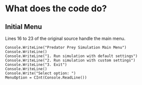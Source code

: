 # What does the code do?

## Initial Menu

Lines 16 to 23 of the original source handle the main menu.

```vbnet
Console.WriteLine("Predator Prey Simulation Main Menu")
Console.WriteLine()
Console.WriteLine("1. Run simulation with default settings")
Console.WriteLine("2. Run simulation with custom settings")
Console.WriteLine("3. Exit")
Console.WriteLine()
Console.Write("Select option: ")
MenuOption = CInt(Console.ReadLine())
```
